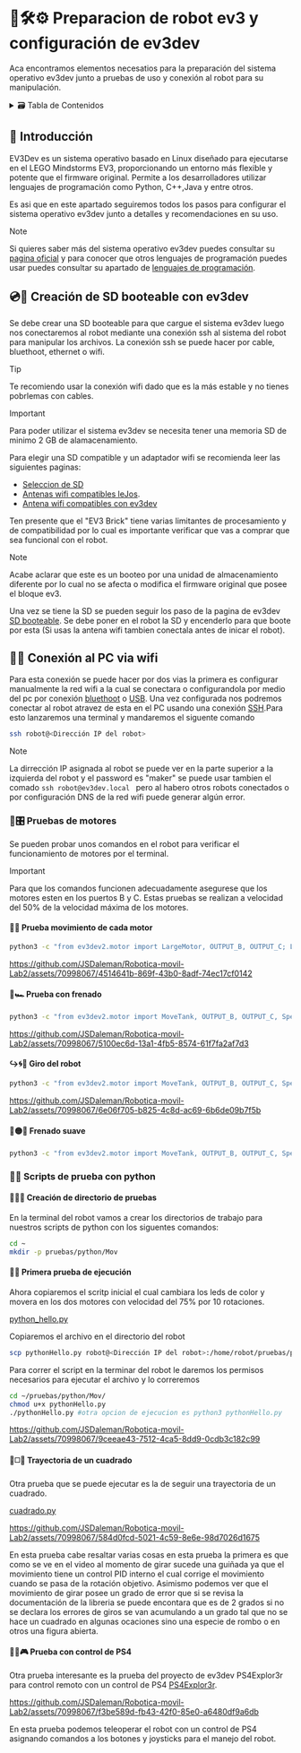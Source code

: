 # 🤖🛠️⚙️ Preparacion de robot ev3 y configuración de ev3dev

Aca encontramos elementos necesatios para la preparación del sistema operativo ev3dev junto a pruebas de uso y conexión al robot para su manipulación.

<details>
    <summary>🗃️ Tabla de Contenidos</summary>

- [🤖🛠️⚙️ Preparacion de robot ev3 y configuración de ev3dev](#️️-preparacion-de-robot-ev3-y-configuración-de-ev3dev)
  - [📝 Introducción](#-introducción)
  - [💿🔨 Creación de SD booteable con ev3dev](#-creación-de-sd-booteable-con-ev3dev)
  - [📶📡 Conexión al PC via wifi](#-conexión-al-pc-via-wifi)
    - [🚗🎛️ Pruebas de motores](#️-pruebas-de-motores)
      - [🔄🛞 Prueba movimiento de cada motor](#-prueba-movimiento-de-cada-motor)
      - [🛑🏎 Prueba con frenado](#-prueba-con-frenado)
      - [↪️🌀🚗 Giro del robot](#️-giro-del-robot)
      - [🐢🟡🚗 Frenado suave](#-frenado-suave)
    - [📜🐍 Scripts de prueba con python](#-scripts-de-prueba-con-python)
      - [📂🧪🔬 Creación de directorio de pruebas](#-creación-de-directorio-de-pruebas)
      - [🚀💡 Primera prueba de ejecución](#-primera-prueba-de-ejecución)
      - [🔄◻️🏁 Trayectoria de un cuadrado](#️-trayectoria-de-un-cuadrado)
      - [🕵️‍♂️🎮 Prueba con control de PS4](#️️-prueba-con-control-de-ps4)

</details>

## 📝 Introducción

EV3Dev es un sistema operativo basado en Linux diseñado para ejecutarse en el LEGO Mindstorms EV3, proporcionando un entorno más flexible y potente que el firmware original. Permite a los desarrolladores utilizar lenguajes de programación como Python, C++,Java y entre otros.

Es asi que en este apartado seguiremos todos los pasos para configurar el sistema operativo ev3dev junto a detalles y recomendaciones en su uso.

>[!NOTE]
>Si quieres saber más del sistema operativo ev3dev puedes consultar su [pagina oficial](https://www.ev3dev.org/) y para conocer que otros lenguajes de programación puedes usar puedes consultar su apartado de [lenguajes de programación](https://www.ev3dev.org/docs/programming-languages/).

## 💿🔨 Creación de SD booteable con ev3dev

Se debe crear una SD booteable para que cargue el sistema ev3dev luego nos conectaremos al robot mediante una conexión ssh al sistema del robot para manipular los archivos. La conexión ssh se puede hacer por cable, bluethoot, ethernet o wifi. 

>[!TIP]
>Te recomiendo usar la conexión wifi dado que es la más estable y no tienes pobrlemas con cables.

> [!IMPORTANT]
>Para poder utilizar el sistema ev3dev se necesita tener una memoria SD de minimo 2 GB de alamacenamiento.

Para elegir una SD compatible y un adaptador wifi se recomienda leer las siguientes paginas:
* [Seleccion de SD](https://github.com/ev3dev/ev3dev/wiki/Selecting-a-microSD-card)
* [Antenas wifi compatibles leJos](https://lejosnews.wordpress.com/2015/02/03/comparing-wifi-adapters/).
* [Antena wifi compatibles con ev3dev](https://github.com/ev3dev/ev3dev/wiki/USB-Wi-Fi-Dongles)

Ten presente que el "EV3 Brick" tiene varias limitantes de procesamiento y de compatibilidad por lo cual es importante verificar que vas a comprar que sea funcional con el robot.

>[!NOTE]
Acabe aclarar que este es un booteo por una unidad de almacenamiento diferente por lo cual no se afecta o modifica el firmware original que posee el bloque ev3.

Una vez se tiene la SD se pueden seguir los paso de la pagina de ev3dev [SD booteable](https://www.ev3dev.org/docs/getting-started/). Se debe poner en el robot la SD y encenderlo para que boote por esta (Si usas la antena wifi tambien conectala antes de inicar el robot).


## 📶📡 Conexión al PC via wifi

Para esta conexión se puede hacer por dos vias la primera es configurar manualmente la red wifi a la cual se conectara o configurandola por medio del pc por conexión [bluethoot](https://www.ev3dev.org/docs/tutorials/connecting-to-the-internet-via-bluetooth/) o [USB](https://www.ev3dev.org/docs/tutorials/connecting-to-the-internet-via-usb/). Una vez configurada nos podremos conectar al robot atravez de esta en el PC usando una conexión [SSH](https://www.ev3dev.org/docs/tutorials/connecting-to-ev3dev-with-ssh/).Para esto lanzaremos una terminal y mandaremos el siguente comando

```sh
ssh robot@<Dirección IP del robot>
```
>[!NOTE]
>La dirrección IP asignada al robot se puede ver en la parte superior a la izquierda del robot y el password es "maker" se puede usar tambien el comado ```ssh robot@ev3dev.local ``` pero al habero otros robots conectados o por configuración DNS de la red wifi puede generar algún error.

### 🚗🎛️ Pruebas de motores

Se pueden probar unos comandos en el robot para verificar el funcionamiento de motores por el terminal.

>[!IMPORTANT]
>Para que los comandos funcionen adecuadamente asegurese que los motores esten en los puertos B y C. Estas pruebas se realizan a velocidad del 50% de la velocidad máxima de los motores.


#### 🔄🛞 Prueba movimiento de cada motor

```sh
python3 -c "from ev3dev2.motor import LargeMotor, OUTPUT_B, OUTPUT_C; LargeMotor(OUTPUT_B).on_for_seconds(speed=50, seconds=2); LargeMotor(OUTPUT_C).on_for_seconds(speed=50, seconds=2)"
```

https://github.com/JSDaleman/Robotica-movil-Lab2/assets/70998067/4514641b-869f-43b0-8adf-74ec17cf0142


#### 🛑🏎 Prueba con frenado

```sh
python3 -c "from ev3dev2.motor import MoveTank, OUTPUT_B, OUTPUT_C, SpeedPercent, MoveTank; tank_drive = MoveTank(OUTPUT_B, OUTPUT_C); tank_drive.on_for_seconds(left_speed=50, right_speed=50, seconds=5, brake=True)"
```

https://github.com/JSDaleman/Robotica-movil-Lab2/assets/70998067/5100ec6d-13a1-4fb5-8574-61f7fa2af7d3


#### ↪️🌀🚗 Giro del robot

```sh
python3 -c "from ev3dev2.motor import MoveTank, OUTPUT_B, OUTPUT_C, SpeedPercent, MoveTank; tank_drive = MoveTank(OUTPUT_B, OUTPUT_C); tank_drive.on_for_seconds(left_speed=50, right_speed=45, seconds=5, brake=True)"
```

https://github.com/JSDaleman/Robotica-movil-Lab2/assets/70998067/6e06f705-b825-4c8d-ac69-6b6de09b7f5b


#### 🐢🟡🚗 Frenado suave

```sh
python3 -c "from ev3dev2.motor import MoveTank, OUTPUT_B, OUTPUT_C, SpeedPercent, MoveTank; tank_drive = MoveTank(OUTPUT_B, OUTPUT_C); tank_drive.on_for_seconds(left_speed=50, right_speed=45, seconds=5); tank_drive.off(brake=True)"
```

### 📜🐍 Scripts de prueba con python

#### 📂🧪🔬 Creación de directorio de pruebas

En la terminal del robot vamos a crear los directorios de trabajo para nuestros scripts de python con los siguentes comandos:

```sh
cd ~
mkdir -p pruebas/python/Mov
```

#### 🚀💡 Primera prueba de ejecución

Ahora copiaremos el scritp inicial el cual cambiara los leds de color y movera en los dos motores con velocidad del 75% por 10 rotaciones.

[python_hello.py](./Scripts/pruebas/python_hello.py)

Copiaremos el archivo en el directorio del robot 

```sh
scp pythonHello.py robot@<Dirección IP del robot>:/home/robot/pruebas/python/Mov/
```

Para correr el script en la terminar del robot le daremos los permisos necesarios para ejecutar el archivo y lo correremos

```sh
cd ~/pruebas/python/Mov/
chmod u+x pythonHello.py
./pythonHello.py #otra opcion de ejecucion es python3 pythonHello.py
```

https://github.com/JSDaleman/Robotica-movil-Lab2/assets/70998067/9ceeae43-7512-4ca5-8dd9-0cdb3c182c99


#### 🔄◻️🏁 Trayectoria de un cuadrado

Otra prueba que se puede ejecutar es la de seguir una trayectoria de un cuadrado.

[cuadrado.py](./Scripts/pruebas/cuadrado.py)

https://github.com/JSDaleman/Robotica-movil-Lab2/assets/70998067/584d0fcd-5021-4c59-8e6e-98d7026d1675

En esta prueba cabe resaltar varias cosas en esta prueba la primera es que como se ve en el video al momento de girar sucede una guiñada ya que el movimiento tiene un control PID interno el cual corrige el movimiento cuando se pasa de la rotación objetivo. Asimismo podemos ver que el movimiento de girar posee un grado de error que si se revisa la documentación de la libreria se puede encontara que es de 2 grados si no se declara los errores de giros se van acumulando a un grado tal que no se hace un cuadrado en algunas ocaciones sino una especie de rombo o en otros una figura abierta.

#### 🕵️‍♂️🎮 Prueba con control de PS4

Otra prueba interesante es la prueba del proyecto de ev3dev PS4Explor3r para control remoto con un control de PS4 [PS4Explor3r](https://www.ev3dev.org/projects/2018/09/02/PS4Explor3r/).

https://github.com/JSDaleman/Robotica-movil-Lab2/assets/70998067/f3be589d-fb43-42f0-85e0-a6480df9a6db

En esta prueba podemos teleoperar el robot con un control de PS4 asignando comandos a los botones y joysticks para el manejo del robot.